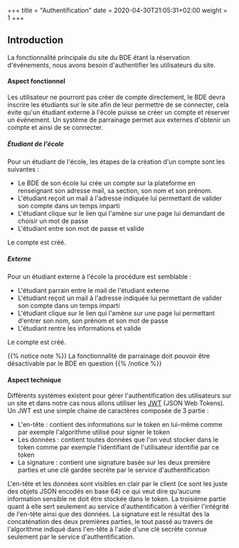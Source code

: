 +++
title = "Authentification"
date = 2020-04-30T21:05:31+02:00
weight = 1
+++

## Introduction

La fonctionnalité principale du site du BDE étant la réservation d'événements, nous avons besoin d'authentifier les utilisateurs du site. 

#### Aspect fonctionnel

Les utilisateur ne pourront pas créer de compte directement, le BDE devra inscrire les étudiants sur le site afin de leur permettre de se connecter, cela évite qu'un étudiant externe à l'école puisse se créer un compte et réserver un événement. Un système de parrainage permet aux externes d'obtenir un compte et ainsi de se connecter.

##### Étudiant de l'école

Pour un étudiant de l'école, les étapes de la création d'un compte sont les suivantes :
* Le BDE de son école lui crée un compte sur la plateforme en renseignant son adresse mail, sa section, son nom et son prénom.
* L'étudiant reçoit un mail à l'adresse indiquée lui permettant de valider son compte dans un temps imparti
* L'étudiant clique sur le lien qui l'amène sur une page lui demandant de choisir un mot de passe
* L'étudiant entre son mot de passe et valide

Le compte est créé.

##### Externe

Pour un étudiant externe à l'école la procédure est semblable :
* L'étudiant parrain entre le mail de l'étudiant externe
* L'étudiant reçoit un mail à l'adresse indiquée lui permettant de valider son compte dans un temps imparti
* L'étudiant clique sur le lien qui l'amène sur une page lui permettant d'entrer son nom, son prénom et son mot de passe
* L'étudiant rentre les informations et valide

Le compte est créé.

{{% notice note %}}
La fonctionnalité de parrainage doit pouvoir être désactivable par le BDE en question
{{% /notice %}}

#### Aspect technique

Différents systèmes existent pour gérer l'authentification des utilisateurs sur un site et dans notre cas nous allons utiliser les [JWT](https://jwt.io/) (JSON Web Tokens). Un JWT est une simple chaine de caractères composée de 3 partie :
* L'en-tête : contient des informations sur le token en lui-même comme par exemple l'algorithme utilisé pour signer le token
* Les données : contient toutes données que l'on veut stocker dans le token comme par exemple l'identifiant de l'utilisateur identifié par ce token
* La signature : contient une signature basée sur les deux première parties et une clé gardée secrète par le service d'authentification

L'en-tête et les données sont visibles en clair par le client (ce sont les juste des objets JSON encodés en base 64) ce qui veut dire qu'aucune information sensible ne doit être stockée dans le token. La troisième partie quant à elle sert seulement au service d'authentification à vérifier l'intégrité de l'en-tête ainsi que des données. La signature est le résultat des la concaténation des deux premières parties, le tout passé au travers de l'algorithme indiqué dans l'en-tête à l'aide d'une clé secrète connue seulement par le service d'authentification.